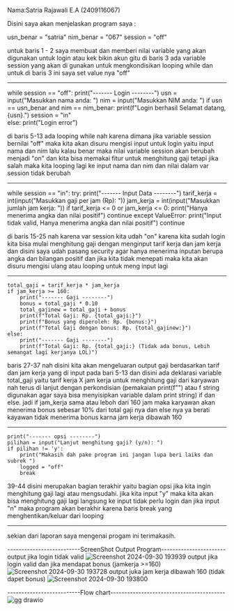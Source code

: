 Nama:Satria Rajawali E.A  (2409116067)

Disini saya akan menjelaskan program saya :

  usn_benar = "satria"
  nim_benar = "067"
  session = "off"  

  
untuk baris 1 - 2 saya membuat dan memberi nilai variable yang akan digunakan untuk login atau kek bikin akun gitu
di baris 3 ada variable session yang akan di gunakan untuk mengkondisikan looping while dan untuk di baris 3 ini saya set value nya "off"
____________________________________________________________________________________________________________________________________________________________________________________________________


  while session == "off":
    print("------- Login --------")
    usn = input("Masukkan nama anda: ")
    nim = input("Masukkan NIM anda: ")
    if usn == usn_benar and nim == nim_benar:
        print(f"Login berhasil Selamat datang, {usn}.")
        session = "in"  
    else:
        print("Login error")

        
di baris 5-13  ada looping while nah karena dimana jika variable session bernilai "off" maka kita akan disuru mengisi input untuk login yaitu 
input nama dan nim lalu kalau benar maka nilai variable session akan berubah menjadi "on" dan kita bisa memakai fitur untuk menghitung gaji tetapi jika salah maka kita looping lagi ke input nama dan nim dan nilai dalam var session tidak berubah 
____________________________________________________________________________________________________________________________________________________________________________________________________


  while session == "in":
    try:
        print("------- Input Data --------")
        tarif_kerja = int(input("Masukkan gaji per jam (Rp): "))
        jam_kerja = int(input("Masukkan jumlah jam kerja: "))
        if tarif_kerja <= 0 or jam_kerja <= 0:
            print("Hanya menerima angka dan nilai positif")
            continue
    except ValueError:
        print("Input tidak valid, Hanya menerima angka dan nilai positif")
        continue

        
di baris 15-25 nah karena var session kita udah "on" karena kita sudah login kita bisa mulai menghitung gaji dengan menginput tarif kerja dan jam kerja dan disini saya udah pasang security agar hanya menerima inputan berupa angka dan bilangan positif
dan jika kita tidak menepati maka kita akan disuru mengisi ulang atau looping untuk meng input lagi 
____________________________________________________________________________________________________________________________________________________________________________________________________


    total_gaji = tarif_kerja * jam_kerja
    if jam_kerja >= 160:
        print("------- Gaji --------")
        bonus = total_gaji * 0.10
        total_gajinew = total_gaji + bonus
        print(f"Total Gaji: Rp. {total_gaji:}")
        print(f"Bonus yang diperoleh: Rp. {bonus:}")
        print(f"Total Gaji dengan bonus: Rp. {total_gajinew:}")
    else:
        print("------- Gaji --------")
        print(f"Total Gaji: Rp. {total_gaji:} (Tidak ada bonus, Lebih semangat lagi kerjanya LOL)")

        
baris 27-37 nah disini kita akan mengeluaran output gaji berdasarkan tarif dan jam kerja yang di input pada bari 5-13 dan disini ada deklarasi variable total_gaji yaitu tarif kerja X jam kerja untuk menghitung gaji dari karyawan  nah terus di lanjut dengan perkondisian  (pemakaian print(f"") atau f string digunakan agar saya bisa menyisipkan variable dalam print string)
if dan else. jadi if jam_kerja sama atau leboh dari 160 jam maka karyawan akan menerima bonus sebesar 10% dari total gaji nya dan else nya ya berati kayawan tidak menerima bonus karna jam kerja dibawah 160
____________________________________________________________________________________________________________________________________________________________________________________________________

    print("------- opsi --------")
    pilihan = input("Lanjut menghitung gaji? (y/n): ")
    if pilihan != 'y':
        print("Makasih dah pake program ini jangan lupa beri laiks dan subrek ")
        logged = "off"  
        break

        
39-44 disini merupakan bagian terakhir yaitu bagian opsi jika kita ingin menghitung gaji lagi atau mengsudahi. jika kita input "y" maka kita akan bisa menghitung gaji lagi langsung ke input tidak perlu login dan jika input "n"  maka program akan berakhir karena baris break yang menghentikan/keluar dari looping 
____________________________________________________________________________________________________________________________________________________________________________________________________


sekian dari laporan saya mengenai progam ini terimakasih.

--------------------------ScreenShot Output Program-----------------------
output jika login tidak valid
![Screenshot 2024-09-30 193939](https://github.com/user-attachments/assets/8359f3c7-4ce9-4542-bdb7-c4e5dff3ad79)
output jika login valid dan jika mendapat bonus (jamkerja >=160)
![Screenshot 2024-09-30 193728](https://github.com/user-attachments/assets/d88b8ef0-5249-4aab-8d2b-b769446e6e3c)
output juka jam kerja dibawah 160 (tidak dapet bonus)
![Screenshot 2024-09-30 193800](https://github.com/user-attachments/assets/5e3c4087-4813-4bcb-bdc8-102385091af2)



--------------------------Flow chart-----------------------------------------
![gg drawio](https://github.com/user-attachments/assets/8011c581-aec8-49a0-a046-6191e88588bc)

